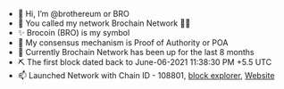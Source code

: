 - 👋 Hi, I’m @brothereum or BRO
- 👀 You called my network Brochain Network 🙂😋
- ✨ Brocoin (BRO) is my symbol
- 🌱 My consensus mechanism is Proof of Authority or POA
- 💞️ Currently Brochain Network has been up for the last 8 months
- ⛏️ The first block dated back to  June-06-2021 11:38:30 PM +5.5 UTC
- 📫 Launched Network with Chain ID - 108801, [block explorer](https://explorer.brochain.org), [Website](https://brochain.org)

<!---
brothereum/brothereum is a ✨ special ✨ repository because its `README.md` (this file) appears on your GitHub profile.
You can click the Preview link to take a look at your changes.
--->
